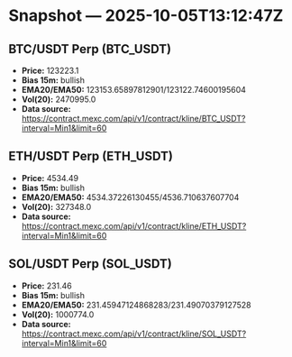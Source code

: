 # Snapshot — 2025-10-05T13:12:47Z

## BTC/USDT Perp (BTC_USDT)
- **Price:** 123223.1
- **Bias 15m:** bullish
- **EMA20/EMA50:** 123153.65897812901/123122.74600195604
- **Vol(20):** 2470995.0
- **Data source:** https://contract.mexc.com/api/v1/contract/kline/BTC_USDT?interval=Min1&limit=60

## ETH/USDT Perp (ETH_USDT)
- **Price:** 4534.49
- **Bias 15m:** bullish
- **EMA20/EMA50:** 4534.37226130455/4536.710637607704
- **Vol(20):** 327348.0
- **Data source:** https://contract.mexc.com/api/v1/contract/kline/ETH_USDT?interval=Min1&limit=60

## SOL/USDT Perp (SOL_USDT)
- **Price:** 231.46
- **Bias 15m:** bullish
- **EMA20/EMA50:** 231.45947124868283/231.49070379127528
- **Vol(20):** 1000774.0
- **Data source:** https://contract.mexc.com/api/v1/contract/kline/SOL_USDT?interval=Min1&limit=60
